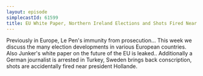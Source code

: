 ```yaml
---
layout: episode
simplecastId: 61599
title: EU White Paper, Northern Ireland Elections and Shots Fired Near Hollande
---
```


Previously in Europe, Le Pen's immunity from prosecution... This week we discuss the many election developments in various European countries. Also Junker's white paper on the future of the EU is leaked.. Additionally a German journalist is arrested in Turkey, Sweden brings back conscription, shots are accidentally fired near president Hollande. 
